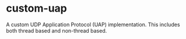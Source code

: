 # custom-uap
A custom UDP Application Protocol (UAP) implementation. This includes both thread based and non-thread based.
